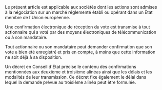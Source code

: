 Le présent article est applicable aux sociétés dont les actions sont admises à la négociation sur un marché réglementé établi ou opérant dans un Etat membre de l'Union européenne.  

  

Une confirmation électronique de réception du vote est transmise à tout actionnaire qui a voté par des moyens électroniques de télécommunication ou à son mandataire.  

  

Tout actionnaire ou son mandataire peut demander confirmation que son vote a bien été enregistré et pris en compte, à moins que cette information ne soit déjà à sa disposition.  

  

Un décret en Conseil d'Etat précise le contenu des confirmations mentionnées aux deuxième et troisième alinéas ainsi que les délais et les modalités de leur transmission. Ce décret fixe également le délai dans lequel la demande prévue au troisième alinéa peut être formulée.

